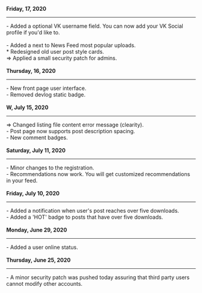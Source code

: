 <b>Friday, 17, 2020</b>
<hr>
- Added a optional VK username field. You can now add your VK Social profile if you'd like to.<br><br>
- Added a <i style="color: orange" class="fas fa-star"></i> next to News Feed most popular uploads. <br>
* Redesigned old user post style cards.<br>
=> Applied a small security patch for admins.<br>
<br>
<b>Thursday, 16, 2020</b>
<hr>
- New front page user interface. <br>
- Removed devlog static badge. <br><br>
<b>W, July 15, 2020</b>
<hr>
=> Changed listing file content error message (clearity).<br>
- Post page now supports post description spacing. <br>
- New comment badges.<br><br> 
<b>Saturday, July 11, 2020</b>
<hr>
- Minor changes to the registration.

<br>
- Recommendations now work. You will get customized recommendations in your feed.
<br><br>
<b>Friday, July 10, 2020</b>
<hr>
- Added a notification when user's post reaches over five downloads. <br>
- Added a 'HOT' badge to posts that have over five downloads. <br><br>
<b>Monday, June 29, 2020</b>
<hr>
- Added a user online status. 
<br><br>
<b>Thursday, June 25, 2020</b>
<hr>
- A minor security patch was pushed today assuring that third party users cannot modify other accounts.
